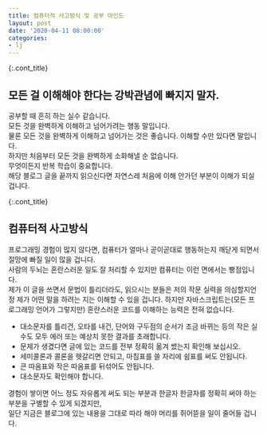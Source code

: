 ```yaml
---
title: 컴퓨터적 사고방식 및 공부 마인드
layout: post
date: '2020-04-11 08:00:00'
categories:
- lj
---
```


{:.cont_title}
## **모든 걸 이해해야 한다는 강박관념에 빠지지 말자.**  
  
공부할 때 흔히 하는 실수 같습니다.  
모든 것을 완벽하게 이해하고 넘어가려는 행동 말입니다.    
물론 모든 것을 완벽하게 이해하고 넘어가는 것은 좋습니다. 이해할 수만 있다면 말입니다.    
하지만 처음부터 모든 것을 완벽하게 소화해낼 순 없습니다.    
무엇이든지 반복 학습이 중요합니다.  
해당 블로그 글을 끝까지 읽으신다면 자연스레 처음에 이해 안가던 부분이 이해가 되실 겁니다.    

{:.cont_title}
## **컴퓨터적 사고방식**

프로그래밍 경험이 많지 않다면, 컴퓨터가 얼마나 곧이곧대로 행동하는지 깨닫게 되면서 절망에 빠질 일이 많을 겁니다.  
사람의 두뇌는 혼란스러운 일도 잘 처리할 수 있지만 컴퓨터는 이런 면에서는 빵점입니다.  
제가 이 글을 쓰면서 문법이 틀리더라도, 읽으시는 분들은 저의 작문 실력을 의심할지언정 제가 어떤 말을 하려는 지는 이해할 수 있을 겁니다. 하지만 자바스크립트는(모든 프로그래밍 언어가 그렇지만) 혼란스러운 코드를 이해하는 능력은 전혀 없습니다.  

* 대소문자를 틀리건, 오타를 내건, 단어와 구두점의 순서가 조금 바뀌는 등의 작은 실수도 모두 에러 또는 예상치 못한 결과를 초래합니다.
* 문제가 생겼다면 글에 있는 코드를 전부 정확히 옮겨 썼는지 확인해 보십시오.
* 세미콜론과 콜론을 헷갈리면 안되고, 마침표를 쓸 자리에 쉼표를 써도 안됩니다.
* 큰 따옴표와 작은 따옴표를 뒤섞어도 안됩니다.
* 대소문자도 확인해야 합니다.

경험이 쌓이면 어느 정도 자유롭게 써도 되는 부분과 한글자 한글자를 정확히 써야 하는 부분을 구별할 수 있게 되겠지만,  
일단 지금은 블로그에 있는 내용을 그대로 따라 해야 머리를 쥐어뜯을 일이 줄어들 겁니다.